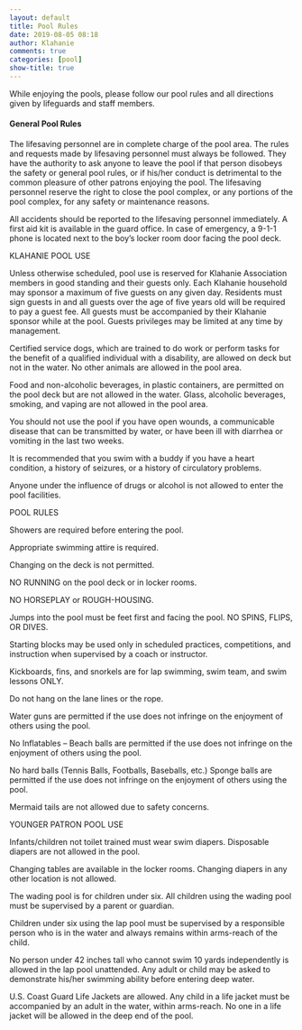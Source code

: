 ```yaml
---
layout: default
title: Pool Rules
date: 2019-08-05 08:18
author: Klahanie
comments: true
categories: [pool]
show-title: true
---
```

While enjoying the pools, please follow our pool rules and all directions given by lifeguards and staff members. 

#### General Pool Rules

The lifesaving personnel are in complete charge of the pool area. The rules and requests made by lifesaving personnel must always be followed. They have the authority to ask anyone to leave the pool if that person disobeys the safety or general pool rules, or if his/her conduct is detrimental to the common pleasure of other patrons enjoying the pool. The lifesaving personnel reserve the right to close the pool complex, or any portions of the pool complex, for any safety or maintenance reasons. 

All accidents should be reported to the lifesaving personnel immediately. A first aid kit is available in the guard office. In case of emergency, a 9-1-1 phone is located next to the boy’s locker room door facing the pool deck. 

 

KLAHANIE POOL USE 

Unless otherwise scheduled, pool use is reserved for Klahanie Association members in good standing and their guests only. Each Klahanie household may sponsor a maximum of five guests on any given day. Residents must sign guests in and all guests over the age of five years old will be required to pay a guest fee. All guests must be accompanied by their Klahanie sponsor while at the pool. Guests privileges may be limited at any time by management. 

Certified service dogs, which are trained to do work or perform tasks for the benefit of a qualified individual with a disability, are allowed on deck but not in the water. No other animals are allowed in the pool area. 

Food and non-alcoholic beverages, in plastic containers, are permitted on the pool deck but are not allowed in the water. Glass, alcoholic beverages, smoking, and vaping are not allowed in the pool area. 

You should not use the pool if you have open wounds, a communicable disease that can be transmitted by water, or have been ill with diarrhea or vomiting in the last two weeks. 

It is recommended that you swim with a buddy if you have a heart condition, a history of seizures, or a history of circulatory problems. 

Anyone under the influence of drugs or alcohol is not allowed to enter the pool facilities. 

 

POOL RULES 

Showers are required before entering the pool. 

Appropriate swimming attire is required. 

Changing on the deck is not permitted. 

NO RUNNING on the pool deck or in locker rooms. 

NO HORSEPLAY or ROUGH-HOUSING. 

Jumps into the pool must be feet first and facing the pool. NO SPINS, FLIPS, OR DIVES. 

Starting blocks may be used only in scheduled practices, competitions, and instruction when supervised by a coach or instructor. 

Kickboards, fins, and snorkels are for lap swimming, swim team, and swim lessons ONLY. 

Do not hang on the lane lines or the rope. 

Water guns are permitted if the use does not infringe on the enjoyment of others using the pool. 

No Inflatables – Beach balls are permitted if the use does not infringe on the enjoyment of others using the pool. 

No hard balls (Tennis Balls, Footballs, Baseballs, etc.) Sponge balls are permitted if the use does not infringe on the enjoyment of others using the pool. 

Mermaid tails are not allowed due to safety concerns. 

 

YOUNGER PATRON POOL USE 

Infants/children not toilet trained must wear swim diapers. Disposable diapers are not allowed in the pool. 

Changing tables are available in the locker rooms. Changing diapers in any other location is not allowed. 

The wading pool is for children under six. All children using the wading pool must be supervised by a parent or guardian. 

Children under six using the lap pool must be supervised by a responsible person who is in the water and always remains within arms-reach of the child.  

No person under 42 inches tall who cannot swim 10 yards independently is allowed in the lap pool unattended. Any adult or child may be asked to demonstrate his/her swimming ability before entering deep water. 

U.S. Coast Guard Life Jackets are allowed. Any child in a life jacket must be accompanied by an adult in the water, within arms-reach. No one in a life jacket will be allowed in the deep end of the pool. 

 

 
